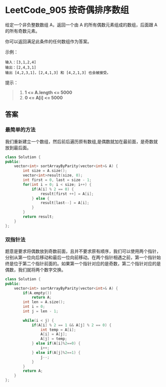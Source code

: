 # LeetCode_905 按奇偶排序数组
给定一个非负整数数组 A，返回一个由 A 的所有偶数元素组成的数组，后面跟 A 的所有奇数元素。

你可以返回满足此条件的任何数组作为答案。

示例：
```
输入：[3,1,2,4]
输出：[2,4,3,1]
输出 [4,2,3,1]，[2,4,1,3] 和 [4,2,1,3] 也会被接受。
```
 

提示：

> 1.  **1 <= A.length <= 5000**
> 2.  **0 <= A[i] <= 5000**


## 答案

### 最简单的方法
我们重新建立一个数组，然后前后遍历原有数组,是偶数就加在最前面，是奇数就放到最后面。

```C++
class Solution {
public:
    vector<int> sortArrayByParity(vector<int>& A) {
        int size = A.size();
        vector<int>result(size, 0);
        int first = 0, last = size - 1;
        for(int i = 0; i < size; i++) {
            if(A[i] % 2 == 0) {
                result[first ++] = A[i];
            } else {
                result[last--] = A[i]; 
            }
        }
        return result;
    }
};

```


### 双指针法
题意是要求将偶数放到奇数前面，且并不要求原有顺序，我们可以使用两个指针，分别从第一位向后移动和最后一位向前移动。在两个指针相遇之前，第一个指针始终是位于第二个指针前面的。如果第一个指针对应的是奇数，第二个指针对应的是偶数，我们就将两个数字交换。
```C++
class Solution {
public:
    vector<int> sortArrayByParity(vector<int>& A) {
        if(A.empty())
            return A;
        int len = A.size();
        int i = 0;
        int j = len - 1;
        
        while(i < j) {
            if(A[i] % 2 == 1 && A[j] % 2 == 0) {
                int temp = A[i];
                A[i] = A[j];
                A[j] = temp;
            } else if(A[i]%2==0) {
                i++;
            } else if(A[j]%2==1) {
                j--;
            }            
        }
        return A;
    }
};
```



